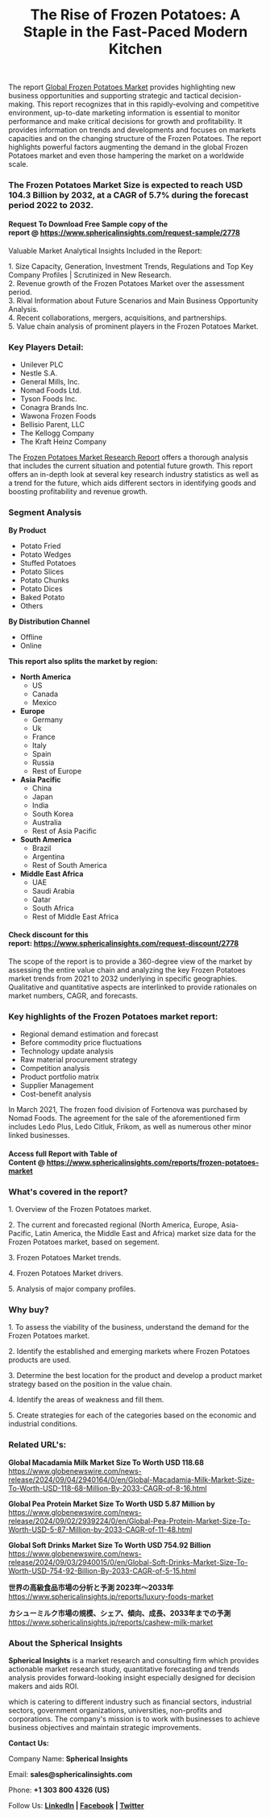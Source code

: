 <h1 style="text-align: center;">The Rise of Frozen Potatoes: A Staple in the Fast-Paced Modern Kitchen</h1>
<p>&nbsp;</p>
<p>The report&nbsp;<a href="https://www.sphericalinsights.com/reports/frozen-potatoes-market" target="_blank" rel="noopener noreferrer">Global Frozen Potatoes Market</a>&nbsp;provides highlighting new business opportunities and supporting strategic and tactical decision-making. This report recognizes that in this rapidly-evolving and competitive environment, up-to-date marketing information is essential to monitor performance and make critical decisions for growth and profitability. It provides information on trends and developments and focuses on markets capacities and on the changing structure of the Frozen Potatoes. The report highlights powerful factors augmenting the demand in the global Frozen Potatoes market and even those hampering the market on a worldwide scale.</p>
<h3>The Frozen Potatoes Market Size is expected to reach USD 104.3 Billion by 2032, at a CAGR of 5.7% during the forecast period 2022 to 2032.</h3>
<h4>Request To Download Free Sample copy of the report&nbsp;@&nbsp;<a href="https://www.sphericalinsights.com/request-sample/2778" target="_blank" rel="noopener noreferrer">https://www.sphericalinsights.com/request-sample/2778</a></h4>
<p>Valuable Market Analytical Insights Included in the Report:</p>
<p>1. Size Capacity, Generation, Investment Trends, Regulations and Top Key Company Profiles | Scrutinized in New Research.<br />2. Revenue growth of the Frozen Potatoes Market over the assessment period.<br />3. Rival Information about Future Scenarios and Main Business Opportunity Analysis.<br />4. Recent collaborations, mergers, acquisitions, and partnerships.<br />5. Value chain analysis of prominent players in the Frozen Potatoes Market.</p>
<h3><strong>Key Players Detail:</strong></h3>
<ul>
<li>Unilever PLC</li>
<li>Nestle S.A.</li>
<li>General Mills, Inc.</li>
<li>Nomad Foods Ltd.</li>
<li>Tyson Foods Inc.</li>
<li>Conagra Brands Inc.</li>
<li>Wawona Frozen Foods</li>
<li>Bellisio Parent, LLC</li>
<li>The Kellogg Company</li>
<li>The Kraft Heinz Company</li>
</ul>
<p>The&nbsp;<a href="https://www.sphericalinsights.com/reports/frozen-potatoes-market" target="_blank" rel="noopener noreferrer">Frozen Potatoes Market Research Report</a>&nbsp;offers a thorough analysis that includes the current situation and potential future growth. This report offers an in-depth look at several key research industry statistics as well as a trend for the future, which aids different sectors in identifying goods and boosting profitability and revenue growth.</p>
<h3><strong>Segment Analysis</strong></h3>
<p><strong>By Product</strong></p>
<ul>
<li>Potato Fried</li>
<li>Potato Wedges</li>
<li>Stuffed Potatoes</li>
<li>Potato Slices</li>
<li>Potato Chunks</li>
<li>Potato Dices</li>
<li>Baked Potato</li>
<li>Others</li>
</ul>
<p><strong>By Distribution Channel</strong></p>
<ul>
<li>Offline</li>
<li>Online</li>
</ul>
<p><strong>This report also splits the market by region:</strong></p>
<ul>
<li><strong>North America</strong>
<ul>
<li>US</li>
<li>Canada</li>
<li>Mexico</li>
</ul>
</li>
<li><strong>Europe</strong>
<ul>
<li>Germany</li>
<li>Uk</li>
<li>France</li>
<li>Italy</li>
<li>Spain</li>
<li>Russia</li>
<li>Rest of Europe</li>
</ul>
</li>
<li><strong>Asia Pacific</strong>
<ul>
<li>China</li>
<li>Japan</li>
<li>India</li>
<li>South Korea</li>
<li>Australia</li>
<li>Rest of Asia Pacific</li>
</ul>
</li>
<li><strong>South America</strong>
<ul>
<li>Brazil</li>
<li>Argentina</li>
<li>Rest of South America</li>
</ul>
</li>
<li><strong>Middle East Africa</strong>
<ul>
<li>UAE</li>
<li>Saudi Arabia</li>
<li>Qatar</li>
<li>South Africa</li>
<li>Rest of Middle East Africa</li>
</ul>
</li>
</ul>
<h4>Check discount for this report:&nbsp;<a href="https://www.sphericalinsights.com/request-discount/2778" target="_blank" rel="noopener noreferrer">https://www.sphericalinsights.com/request-discount/2778</a></h4>
<p>The scope of the report is to provide a 360-degree view of the market by assessing the entire value chain and analyzing the key Frozen Potatoes market trends from 2021 to 2032 underlying in specific geographies. Qualitative and quantitative aspects are interlinked to provide rationales on market numbers, CAGR, and forecasts.</p>
<h3><strong>Key highlights of the Frozen Potatoes market report:</strong></h3>
<ul>
<li>Regional demand estimation and forecast</li>
<li>Before commodity price fluctuations</li>
<li>Technology update analysis</li>
<li>Raw material procurement strategy</li>
<li>Competition analysis</li>
<li>Product portfolio matrix</li>
<li>Supplier Management</li>
<li>Cost-benefit analysis</li>
</ul>
<p>In March 2021, The frozen food division of Fortenova was purchased by Nomad Foods. The agreement for the sale of the aforementioned firm includes Ledo Plus, Ledo Citluk, Frikom, as well as numerous other minor linked businesses.</p>
<h4>Access full Report with Table of Content&nbsp;@&nbsp;<a href="https://www.sphericalinsights.com/reports/frozen-potatoes-market" target="_blank" rel="noopener noreferrer">https://www.sphericalinsights.com/reports/frozen-potatoes-market</a></h4>
<h3><strong>What's covered in the report?</strong></h3>
<p>1. Overview of the Frozen Potatoes market.</p>
<p>2. The current and forecasted regional (North America, Europe, Asia-Pacific, Latin America, the Middle East and Africa) market size data for the Frozen Potatoes market, based on segement.</p>
<p>3. Frozen Potatoes Market trends.</p>
<p>4. Frozen Potatoes Market drivers.</p>
<p>5. Analysis of major company profiles.</p>
<h3><strong>Why buy?</strong></h3>
<p>1. To assess the viability of the business, understand the demand for the Frozen Potatoes market.</p>
<p>2. Identify the established and emerging markets where Frozen Potatoes products are used.</p>
<p>3. Determine the best location for the product and develop a product market strategy based on the position in the value chain.</p>
<p>4. Identify the areas of weakness and fill them.</p>
<p>5. Create strategies for each of the categories based on the economic and industrial conditions.</p>
<h3><strong>Related URL's:</strong></h3>
<p><strong>Global Macadamia Milk Market Size To Worth USD 118.68</strong><br /><a href="https://www.globenewswire.com/news-release/2024/09/04/2940164/0/en/Global-Macadamia-Milk-Market-Size-To-Worth-USD-118-68-Million-By-2033-CAGR-of-8-16.html" rel="nofollow">https://www.globenewswire.com/news-release/2024/09/04/2940164/0/en/Global-Macadamia-Milk-Market-Size-To-Worth-USD-118-68-Million-By-2033-CAGR-of-8-16.html</a>&nbsp;</p>
<p><strong>Global Pea Protein Market Size To Worth USD 5.87 Million by</strong><br /><a href="https://www.globenewswire.com/news-release/2024/09/02/2939224/0/en/Global-Pea-Protein-Market-Size-To-Worth-USD-5-87-Million-by-2033-CAGR-of-11-48.html" rel="nofollow">https://www.globenewswire.com/news-release/2024/09/02/2939224/0/en/Global-Pea-Protein-Market-Size-To-Worth-USD-5-87-Million-by-2033-CAGR-of-11-48.html</a>&nbsp;</p>
<p><strong>Global Soft Drinks Market Size To Worth USD 754.92 Billion</strong><br /><a href="https://www.globenewswire.com/news-release/2024/09/03/2940015/0/en/Global-Soft-Drinks-Market-Size-To-Worth-USD-754-92-Billion-By-2033-CAGR-of-5-15.html" rel="nofollow">https://www.globenewswire.com/news-release/2024/09/03/2940015/0/en/Global-Soft-Drinks-Market-Size-To-Worth-USD-754-92-Billion-By-2033-CAGR-of-5-15.html</a>&nbsp;</p>
<p><strong>世界の高級食品市場の分析と予測 2023年～2033年</strong><br /><a href="https://www.sphericalinsights.jp/reports/luxury-foods-market" rel="nofollow">https://www.sphericalinsights.jp/reports/luxury-foods-market</a>&nbsp;</p>
<p><strong>カシューミルク市場の規模、シェア、傾向、成長、2033年までの予測</strong><br /><a href="https://www.sphericalinsights.jp/reports/cashew-milk-market" rel="nofollow">https://www.sphericalinsights.jp/reports/cashew-milk-market</a>&nbsp;</p>
<h3><strong>About the Spherical Insights</strong></h3>
<p><strong>Spherical Insights</strong>&nbsp;is a market research and consulting firm which provides actionable market research study, quantitative forecasting and trends analysis provides forward-looking insight especially designed for decision makers and aids ROI.</p>
<p>which is catering to different industry such as financial sectors, industrial sectors, government organizations, universities, non-profits and corporations. The company's mission is to work with businesses to achieve business objectives and maintain strategic improvements.</p>
<p><strong>Contact Us:</strong></p>
<p>Company Name:&nbsp;<strong>Spherical Insights</strong></p>
<p>Email:&nbsp;<strong>sales@sphericalinsights.com</strong></p>
<p>Phone:&nbsp;<strong>+1 303 800 4326 (US)</strong></p>
<p>Follow Us:&nbsp;<strong><a href="https://www.linkedin.com/company/spherical-insight/" rel="nofollow"><u>LinkedIn</u></a>&nbsp;|&nbsp;<a href="https://www.facebook.com/sphericalinsights22" rel="nofollow"><u>Facebook</u></a>&nbsp;|&nbsp;<a href="https://twitter.com/SInsights_US" rel="nofollow"><u>Twitter</u></a></strong></p>
